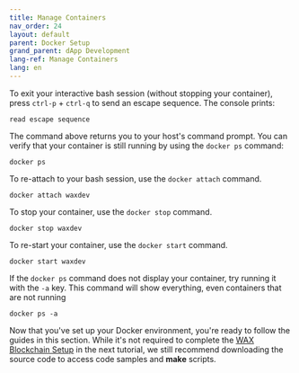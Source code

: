 ```yaml
---
title: Manage Containers
nav_order: 24
layout: default
parent: Docker Setup
grand_parent: dApp Development
lang-ref: Manage Containers
lang: en
---
```


To exit your interactive bash session (without stopping your container), press `ctrl-p` + `ctrl-q` to send an escape sequence. The console prints:

```shell
read escape sequence
```

The command above returns you to your host's command prompt. You can verify that your container is still running by using the `docker ps` command:

```shell
docker ps
```

To re-attach to your bash session, use the `docker attach` command.

```shell
docker attach waxdev
```

To stop your container, use the `docker stop` command.

```shell
docker stop waxdev
```

To re-start your container, use the `docker start` command.

```shell
docker start waxdev
```

If the `docker ps` command does not display your container, try running it with the `-a` key. This command will show everything, even containers that are not running

```shell
docker ps -a
```

Now that you've set up your Docker environment, you're ready to follow the guides in this section. While it's not required to complete the [WAX Blockchain Setup](/en/dapp-development/wax-blockchain-setup) in the next tutorial, we still recommend downloading the source code to access code samples and **make** scripts.




